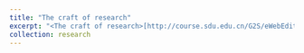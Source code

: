 ```yaml
---
title: "The craft of research"
excerpt: "<The craft of research>[http://course.sdu.edu.cn/G2S/eWebEditor/uploadfile/20140306165625006.pdf]"
collection: research
---
```

